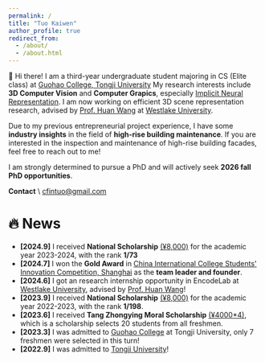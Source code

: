 ```yaml
---
permalink: /
title: "Tuo Kaiwen"
author_profile: true
redirect_from: 
  - /about/
  - /about.html
---
```


👋 Hi there! I am a third-year undergraduate student majoring in CS (Elite class) at [Guohao College, Tongji University](https://ghc.tongji.edu.cn/) My research interests include **3D Computer Vision** and **Computer Grapics**, especially [Implicit Neural Representation](https://github.com/CFinTech/awesome-implicit-neural-representations). I am now working on efficient 3D scene representation research, advised by [Prof. Huan Wang](https://huanwang.tech/) at [Westlake University](https://www.westlake.edu.cn/).

Due to my previous entrepreneurial project experience, I have some **industry insights** in the field of **high-rise building maintenance**. If you are interested in the inspection and maintenance of high-rise building facades, feel free to reach out to me!

I am strongly determined to pursue a PhD and will actively seek **2026 fall PhD opportunities**.

**Contact** \\
cfintuo@gmail.com

🔥 News
=====
- **\[2024.9\]** I received **National Scholarship** <u>(¥8,000)</u> for the academic year 2023-2024, with the rank **1/73**
- **\[2024.7\]** I won the **Gold Award** in [China International College Students' Innovation Competition, Shanghai](https://cy.ncss.cn/) as the **team leader and founder**.
- **\[2024.6\]** I got an research internship opportunity in EncodeLab at [Westlake University](https://www.westlake.edu.cn/), advised by [Prof. Huan Wang](https://huanwang.tech/)!
- **\[2023.9\]** I received **National Scholarship** <u>(¥8,000)</u> for the academic year 2022-2023, with the rank **1/198**.
- **\[2023.6\]** I received **Tang Zhongying Moral Scholarship** <u>(¥4000*4)</u>, which is a scholarship selects 20 students from all freshmen.
- **\[2023.3\]** I was admitted to [Guohao College](https://ghc.tongji.edu.cn/) at Tongji University, only 7 freshmen were selected in this turn!
- **\[2022.9\]** I was admitted to [Tongji University](https://www.tongji.edu.cn/)!

